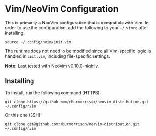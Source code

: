 # Vim/NeoVim Configuration

This is primarily a NeoVim configuration that is compatible with Vim. In order
to use the configuration, add the following to your `~/.vimrc` after installing.

```
source ~/.config/nvim/init.vim
```

The runtime does not need to be modified since all Vim-specific logic is handled
in `init.vim`, including file-specific settings.

**Note:** Last tested with NeoVim v0.10.0-nightly.

## Installing

To install, run the following command (HTTPS):

```
git clone https://github.com/rburmorrison/neovim-distribution.git ~/.config/nvim
```

Or this one (SSH):

```
git clone git@github.com:rburmorrison/neovim-distribution.git ~/.config/nvim
```
